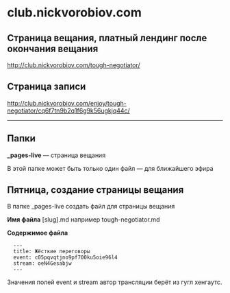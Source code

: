 # club.nickvorobiov.com

## Страница вещания, платный лендинг после окончания вещания

http://club.nickvorobiov.com/tough-negotiator/

## Страница записи

http://club.nickvorobiov.com/enjoy/tough-negotiator/cq6f7tn9b2q1f6g9k56ugkjq44c/

----

## Папки

**_pages-live** — страница вещания

В этой папке может быть только один файл — для ближайшего эфира


## Пятница, создание страницы вещания

В папке _pages-live создать файл для страницы вещания

**Имя файла** [slug].md например tough-negotiator.md

**Содержимое файла**
```
  ---
  title: Жёсткие переговоры
  event: c05pqvqtjno9pf700ku5oie96l4
  stream: oeN4Gesabjw
  ---
```

Значения полей event и stream автор трансляции берёт из гугл хенгаутс.
